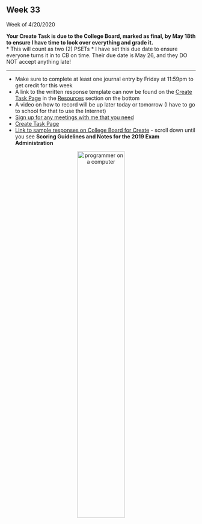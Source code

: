 <meta http-equiv="refresh" content="300"/>


## Week 33  
Week of 4/20/2020  

**Your Create Task is due to the College Board, marked as final, by May 18th to ensure I have time to look over everything and grade it.**  
    * This will count as two (2) PSETs
    * I have set this due date to ensure everyone turns it in to CB on time. Their due date is May 26, and they DO NOT accept anything late!

---

* Make sure to complete at least one journal entry by Friday at 11:59pm to get credit for this week
* A link to the written response template can now be found on the [Create Task Page](/ap/units/pt/create) in the [Resources](/ap/units/pt/create/#resources) section on the bottom
* A video on how to record will be up later today or tomorrow (I have to go to school for that to use the Internet)
* [Sign up for any meetings with me that you need](https://calendly.com/candib-apa/create-task)
* [Create Task Page](/ap/units/pt/create)
* [Link to sample responses on College Board for Create](https://apcentral.collegeboard.org/courses/ap-computer-science-principles/exam?course=ap-computer-science-principles) - scroll down until you see **Scoring Guidelines and Notes for the 2019 Exam Administration**

<div style="text-align:center">
<img src="https://insights.dice.com/wp-content/uploads/2018/08/shutterstock_1060094186.jpg" alt="programmer on a computer" width="50%">
</div>